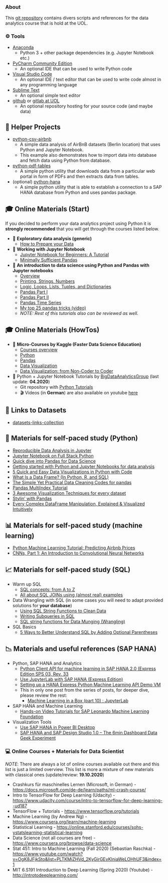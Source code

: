### About

This [git repository](https://github.com/vdmitriyev/uol-data-analytics) contains divers scripts and references for the data analytics course that is hold at the UOL.

### :gear: Tools

* [Anaconda](https://www.anaconda.com/distribution/)
    - Python 3 + other package dependencies (e.g. Jupyter Notebook etc.)
* [PyCharm Community Edition](https://www.jetbrains.com/pycharm/download/)
    - An optional IDE that can be used to write Python code
* [Visual Studio Code](https://code.visualstudio.com/)
    - An optional IDE / text editor that can be used to write code almost in any programming language
* [Sublime Text](https://www.sublimetext.com/)
    - An optional simple text editor
* [github](https://github.com/) or [gitlab at UOL](https://gitlab.uni-oldenburg.de/)
    - An optional repository hosting for your source code (and maybe data)

## :speech_balloon: Helper Projects

* [python-csv-airbnb](https://github.com/vdmitriyev/uol-data-analytics/tree/master/python-csv-airbnb)
    - A simple data analysis of AirBnB datasets (Berlin location) that uses Python and Jupyter Notebook.
    - This example also demonstrates how to import data into database and fetch data using Python from database.
* [python-pdf-tables](https://github.com/vdmitriyev/uol-data-analytics/tree/master/python-pdf-tables)
    - A simple python utility that downloads data from a particular web portal in form of PDFs and then extracts data from tables.
* (optional) [python-hana](https://github.com/vdmitriyev/uol-data-analytics/tree/master/python-hana)
    - A simple python utility that is able to establish a connection to a SAP HANA database from Python and uses pandas package.

## :mortar_board: Online Materials (Start)

If you decided to perform your data analytics project using Python it is **strongly recommended** that you will get through the courses listed below.

* :beginner: **Exploratory data analysis (generic)**
    - [How to Prepare your Data](https://towardsdatascience.com/the-basics-of-data-prep-7bb5f3af77ac)
* :beginner: **Working with Jupyter Notebook**
    - [Jupyter Notebook for Beginners: A Tutorial](https://www.dataquest.io/blog/jupyter-notebook-tutorial/)
    - [Minimally Sufficient Pandas](https://medium.com/dunder-data/minimally-sufficient-pandas-a8e67f2a2428)
* :beginner: **An introduction to data science using Python and Pandas with Jupyter notebooks**
    - [Overview](https://github.com/cuttlefishh/python-for-data-analysis)
    - [Printing, Strings, Numbers](https://github.com/cuttlefishh/python-for-data-analysis/blob/master/lessons/lesson05.ipynb)
    - [Logic, Loops, Lists, Tuples, and Dictionaries](https://github.com/cuttlefishh/python-for-data-analysis/blob/master/lessons/lesson07.ipynb)
    - [Pandas Part I](https://github.com/cuttlefishh/python-for-data-analysis/blob/master/lessons/lesson11.ipynb)
    - [Pandas Part II](https://github.com/cuttlefishh/python-for-data-analysis/blob/master/lessons/lesson12.ipynb)
    - [Pandas Time Series](https://github.com/cuttlefishh/python-for-data-analysis/blob/master/lessons/lesson15.ipynb)
    - [My top 25 pandas tricks (video)](https://www.dataschool.io/python-pandas-tricks/)
    - *NOTE: Rest of this tutorials also can be reviewed as well.*

## :mortar_board: Online Materials (HowTos)

* :rocket: **Micro-Courses by Kaggle (Faster Data Science Education)**
    - [Courses overview](https://www.kaggle.com/learn/overview)
    - [Python](https://www.kaggle.com/learn/python)
    - [Pandas](https://www.kaggle.com/learn/pandas)
    - [Data Visualization](https://www.kaggle.com/learn/data-visualization)
    - [Data Visualization: from Non-Coder to Coder](https://www.kaggle.com/learn/data-visualization-from-non-coder-to-coder)
* :rocket: Python + Jupyter Notebook Tutorials by [BigDataAnalyticsGroup](https://github.com/BigDataAnalyticsGroup) (last update: **04.2020**)
    - Git repository with [Python Tutorials](https://github.com/BigDataAnalyticsGroup/python)
    - :clapper: Videos (in **German**) are also available on youtube [here](https://www.youtube.com/watch?v=1S4Cgtkxqhs&list=PLC4UZxBVGKte4XagApdryLsnIXpjZWSAn)


## :checkered_flag: Links to Datasets

* [datasets-links-collection](https://github.com/vdmitriyev/datasets-links-collection)

## :snake: Materials for self-paced study (**Python**)

* [Reproducible Data Analysis in Jupyter](https://jakevdp.github.io/blog/2017/03/03/reproducible-data-analysis-in-jupyter/)
* [Jupyter Notebook on Full Stack Python](https://www.fullstackpython.com/jupyter-notebook.html)
* [Quick dive into Pandas for Data Science](https://towardsdatascience.com/quick-dive-into-pandas-for-data-science-cc1c1a80d9c4)
* [Getting started with Python and Jupyter Notebooks for data analysis](http://www.storybench.org/getting-started-with-python-and-jupyter-notebooks-for-data-analysis/)
* [5 Quick and Easy Data Visualizations in Python with Code](https://towardsdatascience.com/5-quick-and-easy-data-visualizations-in-python-with-code-a2284bae952f)
* [What Is a Data Frame? (In Python, R, and SQL)](https://www.oilshell.org/blog/2018/11/30.html)
* [The Simple Yet Practical Data Cleaning Codes for pandas](https://towardsdatascience.com/the-simple-yet-practical-data-cleaning-codes-ad27c4ce0a38)
* [Pandas MultiIndex Tutorial](https://github.com/ZaxR/pandas_multiindex_tutorial/blob/master/Pandas%20MultiIndex%20Tutorial.ipynb)
* [3 Awesome Visualization Techniques for every dataset](https://mlwhiz.com/blog/2019/04/19/awesome_seaborn_visuals/)
* [Stylin’ with Pandas](https://pbpython.com/styling-pandas.html)
* [Every Complex DataFrame Manipulation, Explained & Visualized Intuitively](https://medium.com/analytics-vidhya/every-dataframe-manipulation-explained-visualized-intuitively-dbeea7a5529e)


## :bar_chart: Materials for self-paced study (**machine learning**)

* [Python Machine Learning Tutorial: Predicting Airbnb Prices](https://www.dataquest.io/blog/machine-learning-tutorial/)
* [CNNs, Part 1: An Introduction to Convolutional Neural Networks](https://victorzhou.com/blog/intro-to-cnns-part-1/)

## :chart_with_upwards_trend: Materials for self-paced study (**SQL**)

* Warm up SQL
    - [SQL concepts: from A to Z](http://www.helenanderson.co.nz/sql-concepts-from-a-to-z/)
    - [All about SQL JOINs using (almost real) examples](http://www.helenanderson.co.nz/sql-joins/)
* Data Wrangling with SQL (in some cases you will need to adapt provided solutions for **your database**)
    - [Using SQL String Functions to Clean Data](https://community.modeanalytics.com/sql/tutorial/sql-string-functions-for-cleaning/)
    - [Writing Subqueries in SQL](https://community.modeanalytics.com/sql/tutorial/sql-subqueries/)
    - [SQL string functions for Data Munging (Wrangling)](https://www.sqlshack.com/sql-string-functions-for-data-munging-wrangling/)
* SQL Basics
    - [5 Ways to Better Understand SQL by Adding Optional Parentheses](https://blog.jooq.org/2020/03/03/better-understand-sql-by-adding-optional-parentheses/)

## :chart_with_downwards_trend: Materials and useful references (**SAP HANA**)

* Python, SAP HANA and Analytics
    - [Python Client API for machine learning in SAP HANA 2.0 (Express Edition SPS 03, Rev. 33](https://blogs.sap.com/2018/10/29/python-client-api-for-machine-learning-in-sap-hana-2.0-express-edition-sps-03-revision-33/)
    - [Use JupyterLab with SAP HANA (Express Edition)](https://developers.sap.com/tutorials/mlb-hxe-tools-jupyter.html)
    - [Setting up a HANA Express Python Machine Learning API Demo VM](https://blogs.sap.com/2018/11/03/setting-up-a-hana-express-python-machine-learning-api-demo-vm/)
    - This in only one post from the series of posts, for deeper dive, please review the rest:
        + [Machine Learning in a Box (part 10) : JupyterLab](https://blogs.sap.com/2018/10/01/machine-learning-in-a-box-part-10-jupyterlab/)
* SAP HANA and Machine Learning
    - [Hands-on Video Tutorials for SAP Leonardo Machine Learning Foundation](https://blogs.sap.com/2018/11/26/hands-on-video-tutorials-for-sap-leonardo-machine-learning-foundation/)
* Visualization Tools
    - [Use SAP HANA in Power BI Desktop](https://docs.microsoft.com/en-us/power-bi/desktop-sap-hana)
    - [SAP HANA and SAP Design Studio 1.0 – The 6min Dashboard Data Geek Experiment](https://www.agiledss.com/en/blog/sap-hana-and-sap-design-studio-10-6min-dashboard-data-geek-experiment)

### :computer: Online Courses + Materials for Data Scientist

*NOTE*: There are always a lot of online courses available out there and this list is just a limited overview. This list is more a mixture of new materials with classical ones (update/review: **19.10.2020**)

* Crashkurs für maschinelles Lernen (Microsoft, in German) - https://docs.microsoft.com/de-de/learn/paths/ml-crash-course/
* Intro to TensorFlow for Deep Learning (Udacity) - https://www.udacity.com/course/intro-to-tensorflow-for-deep-learning--ud187
* TensorFlow + Tutorials - https://www.tensorflow.org/tutorials
* Machine Learning (by Andrew Ng) - https://www.coursera.org/learn/machine-learning
* Statistical Learning - https://online.stanford.edu/courses/sohs-ystatslearning-statistical-learning
* Data Science (not all courses are free) - https://www.coursera.org/browse/data-science
* Stat 451: Intro to Machine Learning (Fall 2020) (Sebastian Raschka) - https://www.youtube.com/watch?v=OgK8JFjkSto&list=PLTKMiZHVd_2KyGirGEvKlniaWeLOHhUF3&index=1
* MIT 6.S191 Introduction to Deep Learning (Spring 2020) (Youtube) - http://introtodeeplearning.com/
